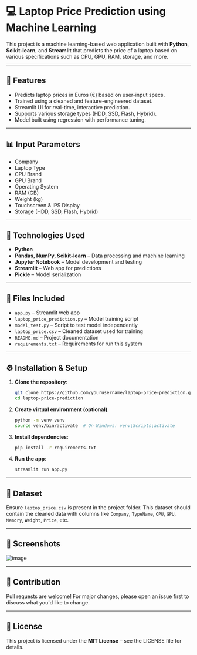 # 💻 Laptop Price Prediction using Machine Learning

  This project is a machine learning-based web application built with **Python**, **Scikit-learn**, and **Streamlit** that predicts the price of a laptop based on various specifications such as CPU, GPU, RAM, storage, and more.

---

## 🚀 Features

- Predicts laptop prices in Euros (€) based on user-input specs.
- Trained using a cleaned and feature-engineered dataset.
- Streamlit UI for real-time, interactive prediction.
- Supports various storage types (HDD, SSD, Flash, Hybrid).
- Model built using regression with performance tuning.

---

## 📊 Input Parameters

- Company
- Laptop Type
- CPU Brand
- GPU Brand
- Operating System
- RAM (GB)
- Weight (kg)
- Touchscreen & IPS Display
- Storage (HDD, SSD, Flash, Hybrid)

---

## 🧰 Technologies Used

- **Python**
- **Pandas, NumPy, Scikit-learn** – Data processing and machine learning
- **Jupyter Notebook** – Model development and testing
- **Streamlit** – Web app for predictions
- **Pickle** – Model serialization

---

## 📁 Files Included

- `app.py` – Streamlit web app
- `laptop_price_prediction.py` – Model training script
- `model_test.py` – Script to test model independently
- `laptop_price.csv` – Cleaned dataset used for training
- `README.md` – Project documentation
- `requirements.txt` – Requirements for run this system

---

## ⚙️ Installation & Setup

1. **Clone the repository**:
   ```bash
   git clone https://github.com/yourusername/laptop-price-prediction.git
   cd laptop-price-prediction

2. **Create virtual environment (optional)**:
    ```bash
    python -m venv venv
    source venv/bin/activate  # On Windows: venv\Scripts\activate

3. **Install dependencies**:
   ```bash
   pip install -r requirements.txt

4. **Run the app**:
   ```bash
   streamlit run app.py

---

## 📂 Dataset

  Ensure `laptop_price.csv` is present in the project folder. This dataset should contain the cleaned data with columns like `Company`, `TypeName`, `CPU`, `GPU`, `Memory`, `Weight`, `Price`, etc.

---


## 📸 Screenshots

![image](./img/img.png)

---

## 🤝 Contribution

  Pull requests are welcome! For major changes, please open an issue first to discuss what you'd like to change.

---

## 📜 License

  This project is licensed under the **MIT License** – see the LICENSE file for details.
